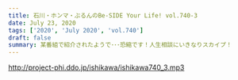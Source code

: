 ```yaml
---
title: 石川・ホンマ・ぶるんのBe-SIDE Your Life! vol.740-3
date: July 23, 2020
tags: ['2020', 'July 2020', 'vol.740']
draft: false
summary: 某番組で紹介されたようで･･･恐縮です！人生相談にいきなりスカイプ！
---
```


http://project-phi.ddo.jp/ishikawa/ishikawa740_3.mp3
